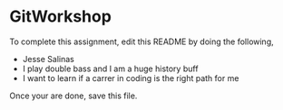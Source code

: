 # GitWorkshop

To complete this assignment, edit this README by doing the following, 

- Jesse Salinas
- I play double bass and I am a huge history buff
- I want to learn if a carrer in coding is the right path for me

Once your are done, save this file.
